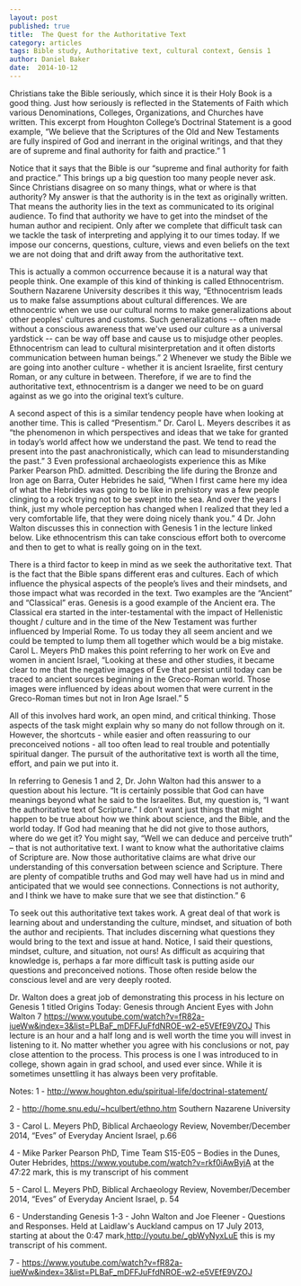 ```yaml
---
layout: post
published: true
title:  The Quest for the Authoritative Text
category: articles
tags: Bible study, Authoritative text, cultural context, Gensis 1
author: Daniel Baker
date:  2014-10-12 
---
```


Christians take the Bible seriously, which since it is their Holy Book is a good thing. Just how seriously is reflected in the Statements of Faith which various Denominations, Colleges, Organizations, and Churches have written. This excerpt from Houghton College’s Doctrinal Statement is a good example, “We believe that the Scriptures of the Old and New Testaments are fully inspired of God and inerrant in the original writings, and that they are of supreme and final authority for faith and practice.” 1 

Notice that it says that the Bible is our “supreme and final authority for faith and practice.” This brings up a big question too many people never ask. Since Christians disagree on so many things, what or where is that authority? My answer is that the authority is in the text as originally written. That means the authority lies in the text as communicated to its original audience. To find that authority we have to get into the mindset of the human author and recipient. Only after we complete that difficult task can we tackle the task of interpreting and applying it to our times today. If we impose our concerns, questions, culture, views and even beliefs on the text we are not doing that and drift away from the authoritative text.

This is actually a common occurrence because it is a natural way that people think. One example of this kind of thinking is called Ethnocentrism. Southern Nazarene University describes it this way, “Ethnocentrism leads us to make false assumptions about cultural differences. We are ethnocentric when we use our cultural norms to make generalizations about other peoples' cultures and customs. Such generalizations -- often made without a conscious awareness that we've used our culture as a universal yardstick -- can be way off base and cause us to misjudge other peoples. Ethnocentrism can lead to cultural misinterpretation and it often distorts communication between human beings.” 2 Whenever we study the Bible we are going into another culture - whether it is ancient Israelite, first century Roman, or any culture in between. Therefore, if we are to find the authoritative text, ethnocentrism is a danger we need to be on guard against as we go into the original text’s culture.

A second aspect of this is a similar tendency people have when looking at another time. This is called “Presentism.” Dr. Carol L. Meyers describes it as “the phenomenon in which perspectives and ideas that we take for granted in today’s world affect how we understand the past. We tend to read the present into the past anachronistically, which can lead to misunderstanding the past.” 3 Even professional archaeologists experience this as Mike Parker Pearson PhD. admitted. Describing the life during the Bronze and Iron age on Barra, Outer Hebrides he said, “When I first came here my idea of what the Hebrides was going to be like in prehistory was a few people clinging to a rock trying not to be swept into the sea. And over the years I think, just my whole perception has changed when I realized that they led a very comfortable life, that they were doing nicely thank you.” 4 Dr. John Walton discusses this in connection with Genesis 1 in the lecture linked below. Like ethnocentrism this can take conscious effort both to overcome and then to get to what is really going on in the text.

There is a third factor to keep in mind as we seek the authoritative text. That is the fact that the Bible spans different eras and cultures. Each of which influence the physical aspects of the people’s lives and their mindsets, and those impact what was recorded in the text. Two examples are the “Ancient” and “Classical” eras. Genesis is a good example of the Ancient era. The Classical era started in the inter-testamental with the impact of Hellenistic thought / culture and in the time of the New Testament was further influenced by Imperial Rome. To us today they all seem ancient and we could be tempted to lump them all together which would be a big mistake. Carol L. Meyers PhD makes this point referring to her work on Eve and women in ancient Israel, “Looking at these and other studies, it became clear to me that the negative images of Eve that persist until today can be traced to ancient sources beginning in the Greco-Roman world. Those images were influenced by ideas about women that were current in the Greco-Roman times but not in Iron Age Israel.” 5 

All of this involves hard work, an open mind, and critical thinking. Those aspects of the task might explain why so many do not follow through on it. However, the shortcuts - while easier and often reassuring to our preconceived notions - all too often lead to real trouble and potentially spiritual danger. The pursuit of the authoritative text is worth all the time, effort, and pain we put into it. 

In referring to Genesis 1 and 2, Dr. John Walton had this answer to a question about his lecture. “It is certainly possible that God can have meanings beyond what he said to the Israelites. But, my question is, “I want the authoritative text of Scripture.” I don’t want just things that might happen to be true about how we think about science, and the Bible, and the world today. If God had meaning that he did not give to those authors, where do we get it? You might say, “Well we can deduce and perceive truth” – that is not authoritative text. I want to know what the authoritative claims of Scripture are. Now those authoritative claims are what drive our understanding of this conversation between science and Scripture. There are plenty of compatible truths and God may well have had us in mind and anticipated that we would see connections. Connections is not authority, and I think we have to make sure that we see that distinction.” 6 

To seek out this authoritative text takes work. A great deal of that work is learning about and understanding the culture, mindset, and situation of both the author and recipients. That includes discerning what questions they would bring to the text and issue at hand. Notice, I said their questions, mindset, culture, and situation, not ours! As difficult as acquiring that knowledge is, perhaps a far more difficult task is putting aside our questions and preconceived notions. Those often reside below the conscious level and are very deeply rooted. 

Dr. Walton does a great job of demonstrating this process in his lecture on Genesis 1 titled Origins Today: Genesis through Ancient Eyes with John Walton 7 
https://www.youtube.com/watch?v=fR82a-iueWw&index=3&list=PLBaF_mDFFJuFfdNROE-w2-e5VEfE9VZOJ 
This lecture is an hour and a half long and is well worth the time you will invest in listening to it. No matter whether you agree with his conclusions or not, pay close attention to the process. This process is one I was introduced to in college, shown again in grad school, and used ever since. While it is sometimes unsettling it has always been very profitable.





Notes:
1 - http://www.houghton.edu/spiritual-life/doctrinal-statement/ 

2 - http://home.snu.edu/~hculbert/ethno.htm Southern Nazarene University

3 - Carol L. Meyers PhD, Biblical Archaeology Review, November/December 2014, “Eves” of Everyday Ancient Israel, p.66

4 - Mike Parker Pearson PhD, Time Team S15-E05 – Bodies in the Dunes, Outer Hebrides, https://www.youtube.com/watch?v=rkf0iAwByjA at the 47:22 mark, this is my transcript of his comment

5 - Carol L. Meyers PhD, Biblical Archaeology Review, November/December 2014, “Eves” of Everyday Ancient Israel, p. 54 

6 - Understanding Genesis 1-3 - John Walton and Joe Fleener - Questions and Responses. Held at Laidlaw's Auckland campus on 17 July 2013, starting at about the 0:47 mark,http://youtu.be/_gbWyNyxLuE  this is my transcript of his comment. 

7 - https://www.youtube.com/watch?v=fR82a-iueWw&index=3&list=PLBaF_mDFFJuFfdNROE-w2-e5VEfE9VZOJ 
